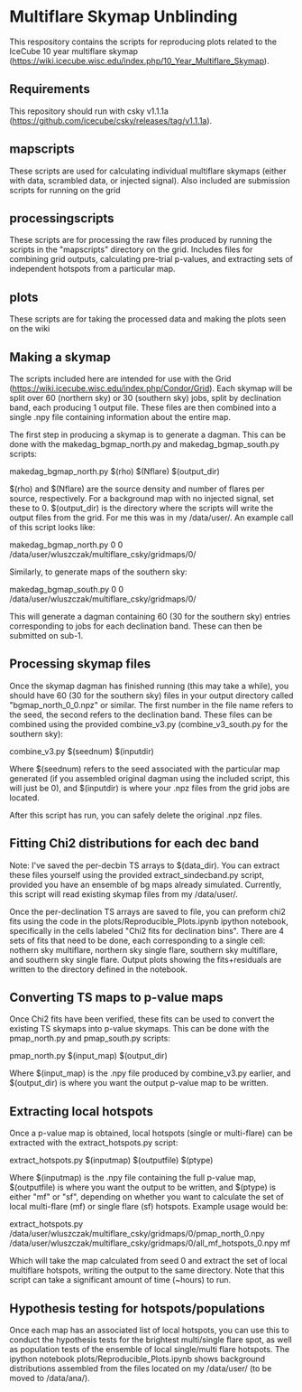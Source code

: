 # Multiflare Skymap Unblinding

This respository contains the scripts for reproducing plots related to the IceCube 10 year multiflare skymap (https://wiki.icecube.wisc.edu/index.php/10_Year_Multiflare_Skymap). 

## Requirements
This repository should run with csky v1.1.1a (https://github.com/icecube/csky/releases/tag/v1.1.1a). 

## mapscripts
These scripts are used for calculating individual multiflare skymaps (either with data, scrambled data, or injected signal). Also included are submission scripts for running on the grid

## processingscripts
These scripts are for processing the raw files produced by running the scripts in the "mapscripts" directory on the grid. Includes files for combining grid outputs, calculating pre-trial p-values, and extracting sets of independent hotspots from a particular map. 

## plots
These scripts are for taking the processed data and making the plots seen on the wiki

## Making a skymap
The scripts included here are intended for use with the Grid (https://wiki.icecube.wisc.edu/index.php/Condor/Grid). Each skymap will be split over 60 (northern sky) or 30 (southern sky) jobs, split by declination band, each producing 1 output file. These files are then combined into a single .npy file containing information about the entire map. 

The first step in producing a skymap is to generate a dagman. This can be done with the makedag_bgmap_north.py and makedag_bgmap_south.py scripts:

makedag_bgmap_north.py $(rho) $(Nflare) $(output_dir)

$(rho) and $(Nflare) are the source density and number of flares per source, respectively. For a background map with no injected signal, set these to 0. $(output_dir) is the directory where the scripts will write the output files from the grid. For me this was in my /data/user/. An example call of this script looks like:

makedag_bgmap_north.py 0 0 /data/user/wluszczak/multiflare_csky/gridmaps/0/

Similarly, to generate maps of the southern sky:

makedag_bgmap_south.py 0 0 /data/user/wluszczak/multiflare_csky/gridmaps/0/

This will generate a dagman containing 60 (30 for the southern sky) entries corresponding to jobs for each declination band. These can then be submitted on sub-1.

## Processing skymap files
Once the skymap dagman has finished running (this may take a while), you should have 60 (30 for the southern sky) files in your output directory called "bgmap_north_0_0.npz" or similar. The first number in the file name refers to the seed, the second refers to the declination band. These files can be combined using the provided combine_v3.py (combine_v3_south.py for the southern sky):

combine_v3.py $(seednum) $(inputdir)

Where $(seednum) refers to the seed associated with the particular map generated (if you assembled original dagman using the included script, this will just be 0), and $(inputdir) is where your .npz files from the grid jobs are located.

After this script has run, you can safely delete the original .npz files. 

## Fitting Chi2 distributions for each dec band
Note: I've saved the per-decbin TS arrays to $(data_dir). You can extract these files yourself using the provided extract_sindecband.py script, provided you have an ensemble of bg maps already simulated. Currently, this script will read existing skymap files from my /data/user/.

Once the per-declination TS arrays are saved to file, you can preform chi2 fits using the code in the plots/Reproducible_Plots.ipynb ipython notebook, specifically in the cells labeled "Chi2 fits for declination bins". There are 4 sets of fits that need to be done, each corresponding to a single cell: nothern sky multiflare, northern sky single flare, southern sky multiflare, and southern sky single flare. Output plots showing the fits+residuals are written to the directory defined in the notebook.


## Converting TS maps to p-value maps
Once Chi2 fits have been verified, these fits can be used to convert the existing TS skymaps into p-value skymaps. This can be done with the pmap_north.py and pmap_south.py scripts:

pmap_north.py $(input_map) $(output_dir)

Where $(input_map) is the .npy file produced by combine_v3.py earlier, and $(output_dir) is where you want the output p-value map to be written.

## Extracting local hotspots
Once a p-value map is obtained, local hotspots (single or multi-flare) can be extracted with the extract_hotspots.py script:

extract_hotspots.py $(inputmap) $(outputfile) $(ptype)

Where $(inputmap) is the .npy file containing the full p-value map, $(outputfile) is where you want the output to be written, and $(ptype) is either "mf" or "sf", depending on whether you want to calculate the set of local multi-flare (mf) or single flare (sf) hotspots. Example usage would be:

extract_hotspots.py /data/user/wluszczak/multiflare_csky/gridmaps/0/pmap_north_0.npy /data/user/wluszczak/multiflare_csky/gridmaps/0/all_mf_hotspots_0.npy mf

Which will take the map calculated from seed 0 and extract the set of local multiflare hotspots, writing the output to the same directory. Note that this script can take a significant amount of time (~hours) to run. 

## Hypothesis testing for hotspots/populations
Once each map has an associated list of local hotspots, you can use this to conduct the hypothesis tests for the brightest multi/single flare spot, as well as population tests of the ensemble of local single/multi flare hotspots. The ipython notebook plots/Reproducible_Plots.ipynb shows background distributions assembled from the files located on my /data/user/ (to be moved to /data/ana/). 


 

